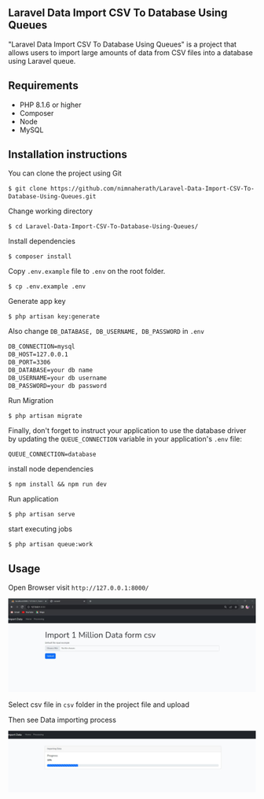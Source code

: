 ## Laravel Data Import CSV To Database Using Queues

"Laravel Data Import CSV To Database Using Queues" is a project that allows users to import large amounts of data from CSV files into a database using Laravel queue.

## Requirements 
- PHP 8.1.6 or higher
- Composer
- Node
- MySQL

## Installation instructions

You can clone the project using Git


```
$ git clone https://github.com/nimnaherath/Laravel-Data-Import-CSV-To-Database-Using-Queues.git
```

Change working  directory

```
$ cd Laravel-Data-Import-CSV-To-Database-Using-Queues/
```
Install dependencies 
```
$ composer install
```

Copy `.env.example` file to `.env` on the root folder.
```
$ cp .env.example .env
```

Generate app key
```
$ php artisan key:generate
```

Also change `DB_DATABASE, DB_USERNAME, DB_PASSWORD` in `.env`

```
DB_CONNECTION=mysql
DB_HOST=127.0.0.1
DB_PORT=3306
DB_DATABASE=your db name
DB_USERNAME=your db username
DB_PASSWORD=your db password
```
Run Migration 
```
$ php artisan migrate
```

Finally, don't forget to instruct your application to use the database driver by updating the `QUEUE_CONNECTION` variable in your application's `.env` file:

```
QUEUE_CONNECTION=database
```

install node dependencies

```
$ npm install && npm run dev
```


Run application 
```
$ php artisan serve
```

start executing jobs
```
$ php artisan queue:work
```

## Usage 

Open Browser visit `http://127.0.0.1:8000/`

![Home Page](https://github.com/nimnaherath/Laravel-Data-Import-CSV-To-Database-Using-Queues/blob/master/img/1.jpg)

Select csv file in `csv` folder in the project file and upload

Then see Data importing process

![Importing](https://github.com/nimnaherath/Laravel-Data-Import-CSV-To-Database-Using-Queues/blob/master/img/3.JPG)
